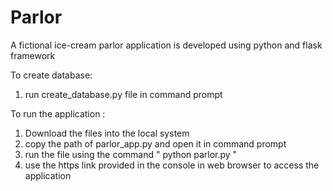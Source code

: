 # Parlor
A fictional ice-cream parlor application is developed using python and flask framework

To create database: 
1. run create_database.py file in command prompt
   
To run the application :
1. Download the files into the local system
2. copy the path of parlor_app.py and open it in command prompt
3. run the file using the command " python parlor.py "
4. use the https link provided in the console in web browser to access the application
